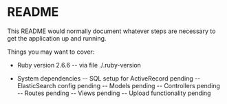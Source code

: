 # README

This README would normally document whatever steps are necessary to get the
application up and running.

Things you may want to cover:

* Ruby version
2.6.6 -- via file ./.ruby-version

* System dependencies
-- SQL setup for ActiveRecord pending
-- ElasticSearch config pending
-- Models pending
-- Controllers pending
-- Routes pending
-- Views pending
-- Upload functionality pending